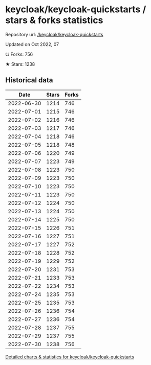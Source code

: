 # keycloak/keycloak-quickstarts / stars & forks statistics

Repository url: [/keycloak/keycloak-quickstarts](https://github.com/keycloak/keycloak-quickstarts)

Updated on Oct 2022, 07

☋ Forks: 756

★ Stars: 1238

## Historical data
| Date | Stars | Forks |
|------|-------|-------|
| 2022-06-30 | 1214 | 746 | 
| 2022-07-01 | 1215 | 746 | 
| 2022-07-02 | 1216 | 746 | 
| 2022-07-03 | 1217 | 746 | 
| 2022-07-04 | 1218 | 746 | 
| 2022-07-05 | 1218 | 748 | 
| 2022-07-06 | 1220 | 749 | 
| 2022-07-07 | 1223 | 749 | 
| 2022-07-08 | 1223 | 750 | 
| 2022-07-09 | 1223 | 750 | 
| 2022-07-10 | 1223 | 750 | 
| 2022-07-11 | 1223 | 750 | 
| 2022-07-12 | 1224 | 750 | 
| 2022-07-13 | 1224 | 750 | 
| 2022-07-14 | 1225 | 750 | 
| 2022-07-15 | 1226 | 751 | 
| 2022-07-16 | 1227 | 751 | 
| 2022-07-17 | 1227 | 752 | 
| 2022-07-18 | 1228 | 752 | 
| 2022-07-19 | 1229 | 752 | 
| 2022-07-20 | 1231 | 753 | 
| 2022-07-21 | 1233 | 753 | 
| 2022-07-22 | 1234 | 753 | 
| 2022-07-24 | 1235 | 753 | 
| 2022-07-25 | 1235 | 753 | 
| 2022-07-26 | 1236 | 754 | 
| 2022-07-27 | 1236 | 754 | 
| 2022-07-28 | 1237 | 755 | 
| 2022-07-29 | 1237 | 755 | 
| 2022-07-30 | 1238 | 756 | 


[Detailed charts & statistics for keycloak/keycloak-quickstarts](https://reviewgithub.com/rep/keycloak/keycloak-quickstarts)
